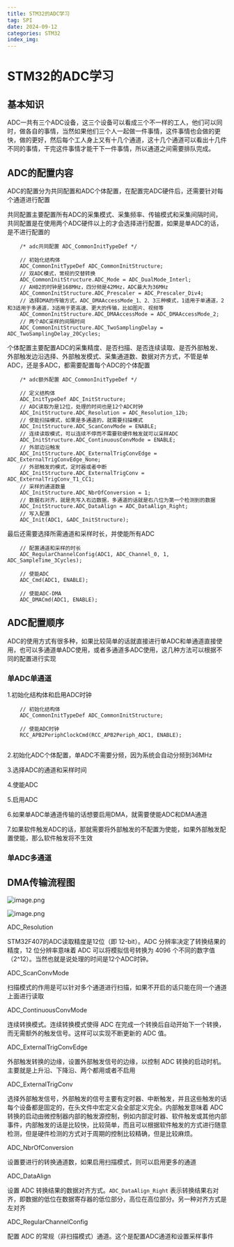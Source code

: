 ```yaml
---
title: STM32的ADC学习
tag: SPI
date: 2024-09-12
categories: STM32
index_img: 
---
```


# STM32的ADC学习

## 基本知识

ADC一共有三个ADC设备，这三个设备可以看成三个不一样的工人，他们可以同时，做各自的事情，当然如果他们三个人一起做一件事情，这件事情也会做的更快，做的更好，然后每个工人身上又有十几个通道，这十几个通道可以看出十几件不同的事情，干完这件事情才能干下一件事情，所以通道之间需要排队完成。

## ADC的配置内容

ADC的配置分为共同配置和ADC个体配置，在配置完ADC硬件后，还需要针对每个通道进行配置

共同配置主要配置所有ADC的采集模式、采集频率、传输模式和采集间隔时间，共同配置是在使用两个ADC硬件以上的才会选择进行配置，如果是单ADC的话，是不进行配置的

```
	/* adc共同配置 ADC_CommonInitTypeDef */
	
	// 初始化结构体
	ADC_CommonInitTypeDef ADC_CommonInitStructure;
	// 双ADC模式，常规的交替转换
	ADC_CommonInitStructure.ADC_Mode = ADC_DualMode_Interl;
	// AHB2的时钟是168MHz，四分频是42MHz，ADC最大为36MHz
	ADC_CommonInitStructure.ADC_Prescaler = ADC_Prescaler_Div4;
	// 选择DMA的传输方式，ADC_DMAAccessMode_1、2、3三种模式，1适用于单通道，2和3适用于多通道，3适用于更高速、更大的传输，比如图片、视频等
	ADC_CommonInitStructure.ADC_DMAAccessMode = ADC_DMAAccessMode_2;
	// 两个ADC采样的间隔时间
	ADC_CommonInitStructure.ADC_TwoSamplingDelay = ADC_TwoSamplingDelay_20Cycles;
```

个体配置主要配置ADC的采集精度、是否扫描、是否连续读取、是否外部触发、外部触发边沿选择、外部触发模式、采集通道数、数据对齐方式，不管是单ADC，还是多ADC，都需要配置每个ADC的个体配置

```
	/* adc额外配置 ADC_CommonInitTypeDef */
	
	// 定义结构体
	ADC_InitTypeDef ADC_InitStructure;
	// ADC读取为是12位，处理的时间也是12个ADC时钟
	ADC_InitStructure.ADC_Resolution = ADC_Resolution_12b;
	// 使能扫描模式，如果是多通道的，就需要扫描模式
	ADC_InitStructure.ADC_ScanConvMode = ENABLE;
	// 连续读取模式，可以连续不停而不需要软硬件触发就可以采样ADC
	ADC_InitStructure.ADC_ContinuousConvMode = ENABLE;
	// 外部边沿触发
	ADC_InitStructure.ADC_ExternalTrigConvEdge = ADC_ExternalTrigConvEdge_None;
	// 外部触发的模式，定时器或者中断
	ADC_InitStructure.ADC_ExternalTrigConv = ADC_ExternalTrigConv_T1_CC1;
	// 采样的通道数量
	ADC_InitStructure.ADC_NbrOfConversion = 1;
	// 数据右对齐，就是先写入右边数据，多通道的话就是右八位为第一个检测到的数据
	ADC_InitStructure.ADC_DataAlign = ADC_DataAlign_Right;
	// 写入配置
	ADC_Init(ADC1, &ADC_InitStructure);
```

最后还需要选择所需通道和采样时长，并使能所有ADC

```
	// 配置通道和采样的时长
	ADC_RegularChannelConfig(ADC1, ADC_Channel_0, 1, ADC_SampleTime_3Cycles);  
	
	// 使能ADC
	ADC_Cmd(ADC1, ENABLE);
	
	// 使能ADC-DMA
	ADC_DMACmd(ADC1, ENABLE);
```

## ADC配置顺序

ADC的使用方式有很多种，如果比较简单的话就直接进行单ADC和单通道直接使用，也可以多通道单ADC使用，或者多通道多ADC使用，这几种方法可以根据不同的配置进行实现

### 单ADC单通道

1.初始化结构体和启用ADC时钟

```
	// 初始化结构体
	ADC_CommonInitTypeDef ADC_CommonInitStructure;
	
	// 使能ADC时钟
	RCC_APB2PeriphClockCmd(RCC_APB2Periph_ADC1, ENABLE);


```

2.初始化ADC个体配置，单ADC不需要分频，因为系统会自动分频到36MHz

3.选择ADC的通道和采样时间

4.使能ADC

5.启用ADC

6.如果单ADC单通道传输的话想要启用DMA，就需要使能ADC和DMA通道

7.如果软件触发ADC的话，那就需要将外部触发的不配置为使能，如果外部触发配置使能，那么软件触发将不生效

### 单ADC多通道





## DMA传输流程图

![image.png](https://s2.loli.net/2024/09/15/lQoOgFdmNfSWJ8P.png)

![image.png](https://s2.loli.net/2024/09/15/Bw6jIWZN8kOYtiD.png)



ADC_Resolution

STM32F407的ADC读取精度是12位（即 12-bit）。ADC 分辨率决定了转换结果的精度，12 位分辨率意味着 ADC 可以将模拟信号转换为 4096 个不同的数字值（2^12）。当然也就是说处理的时间是12个ADC时钟。

ADC_ScanConvMode

扫描模式的作用是可以针对多个通道进行扫描，如果不开启的话只能在同一个通道上面进行读取

ADC_ContinuousConvMode

连续转换模式。连续转换模式使得 ADC 在完成一个转换后自动开始下一个转换，而无需额外的触发信号。这样可以实现不断更新的 ADC 值。

ADC_ExternalTrigConvEdge

外部触发转换的边缘，设置外部触发信号的边缘，以控制 ADC 转换的启动时机。主要就是上升沿、下降沿、两个都用或者不启用

ADC_ExternalTrigConv

选择外部触发信号，外部触发的信号主要有定时器、中断触发，并且这些触发的话每个设备都是固定的，在头文件中宏定义会全部定义完全。内部触发意味着 ADC 转换的启动由微控制器内部的触发源控制，例如内部定时器、软件触发或其他内部事件，内部触发的话是比较快，比较简单，而且可以根据软件触发的方式进行随意检测，但是硬件检测的方式对于周期的控制比较精确，但是比较麻烦。

ADC_NbrOfConversion

设置要进行的转换通道数，如果启用扫描模式，则可以启用更多的通道

ADC_DataAlign

设置 ADC 转换结果的数据对齐方式。`ADC_DataAlign_Right` 表示转换结果右对齐，即数据的低位在数据寄存器的低位部分，高位在高位部分。另一种对齐方式是左对齐

ADC_RegularChannelConfig

配置 ADC 的常规（非扫描模式）通道。这个是配置ADC通道和设置采样事件













